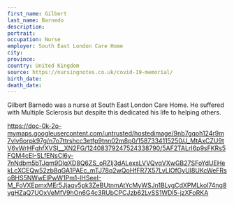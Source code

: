 ```yaml
---
first_name: Gilbert
last_name: Barnedo
description: 
portrait: 
occupation: Nurse
employer: South East London Care Home
city: 
province: 
country: United Kingdom
source: https://nursingnotes.co.uk/covid-19-memorial/
birth_date: 
death_date: 
---
```


Gilbert Barnedo was a nurse at South East London Care Home. He suffered with Multiple Sclerosis but despite this dedicated his life to helping others.

https://doc-0k-2o-mymaps.googleusercontent.com/untrusted/hostedimage/9nb7gqoh124r9m7vlv6orpk97g/n7o7ttrshcc3etfp9tnn02m8p0/1587334115250/J_MtAxCZU9tV6vWrHFghfXVSI__XN2FG/12408379247524338790/5AF2TALrI6p9sFKRs5FQM4cEI-SLfENsCl6y-7nNdbm5bTJqm9DlqXD8Q6ZS_oRZlj3dALexsLVVQvqVXwGB27SFoYdUEHekLcXCEQw52zb8qGA1PAEc_mTJ78q2wQoHfFR7X57LvLlOfGyUI8UKcWeFRsoBHS5NWwEIPwW1Pm1-lHSeeI-M_FoVXEpmxMEr5Jjaqv5pk3ZeBUtnmAtYcMyWSJn1BLygCdXPMLkol74ng8vgHZaQ7UOxVeMfV9hOn6G4c3RUbCPCJzb62LvSS1WDl5-jzXFoRKA